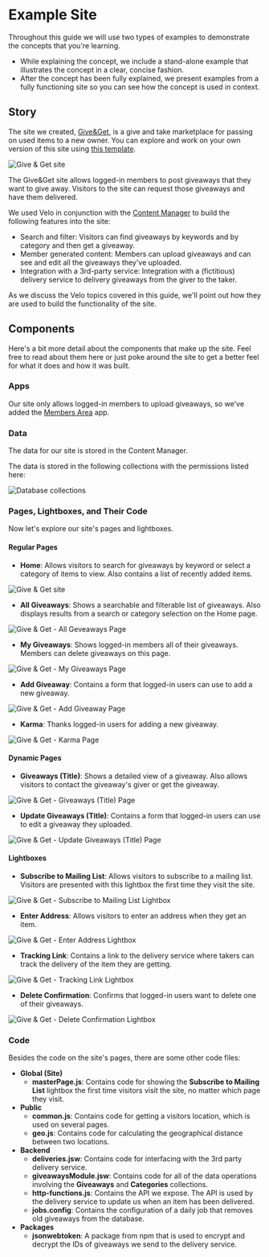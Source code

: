 # Example Site

Throughout this guide we will use two types of examples to demonstrate the concepts that you're learning. 

-   While explaining the concept, we include a stand-alone example that illustrates the concept in a clear, concise fashion. 
-   After the concept has been fully explained, we present examples from a fully functioning site so you can see how the concept is used in context.

## Story

The site we created, [Give&Get](https://www.wix.com/velo-dev/giveandget), is a give and take marketplace for passing on used items to a new owner. You can explore and work on your own version of this site using [this template](https://editor.wix.com/html/editor/web/renderer/new?siteId=bc57d791-a42d-4f8c-b74e-bd51b6dd0095&metaSiteId=398bcfa9-b93e-435a-95ea-9a0c15d56d36&autoDevMode=true). 

![Give & Get site](../media/give-and-get-story.gif)


The Give&Get site allows logged-in members to post giveaways that they want to give away. Visitors to the site can request those giveaways and have them delivered. 

We used Velo in conjunction with the [Content Manager](https://learn.wix.com/en/) to build the following features into the site:

-   Search and filter: Visitors can find giveaways by keywords and by category and then get a giveaway.
-   Member generated content: Members can upload giveaways and can see and edit all the giveaways they've uploaded.
-   Integration with a 3rd-party service: Integration with a (fictitious) delivery service to delivery giveaways from the giver to the taker.

As we discuss the Velo topics covered in this guide, we'll point out how they are used to build the functionality of the site.

## Components

Here's a bit more detail about the components that make up the site. Feel free to read about them here or just poke around the site to get a better feel for what it does and how it was built.

### Apps

Our site only allows logged-in members to upload giveaways, so we've added the [Members Area](https://support.wix.com/en/article/about-members-area) app.

### Data

The data for our site is stored in the Content Manager.

The data is stored in the following collections with the permissions listed here:

![Database collections](../media/give_and_get_collections.png)

### Pages, Lightboxes, and Their Code

Now let's explore our site's pages and lightboxes.

#### Regular Pages

-   **Home**: Allows visitors to search for giveaways by keyword or select a category of items to view. Also contains a list of recently added items. 

![Give & Get site](../media/give_and_get_home.gif)

-   **All Giveaways**: Shows a searchable and filterable list of giveaways. Also displays results from a search or category selection on the Home page.

![Give & Get - All Geveaways Page](../media/give_and_get_all_giveaways.png)

-   **My Giveaways**: Shows logged-in members all of their giveaways. Members can delete giveaways on this page.

![Give & Get - My Giveaways Page](../media/give_and_get_my_giveaways.png)

-   **Add Giveaway**: Contains a form that logged-in users can use to add a new giveaway. 

![Give & Get - Add Giveaway Page](../media/give_and_get_add_giveaway.png)

-   **Karma**: Thanks logged-in users for adding a new giveaway.

![Give & Get - Karma Page](../media/give_and_get_karma.png)

#### Dynamic Pages

-   **Giveaways (Title)**: Shows a detailed view of a giveaway. Also allows visitors to contact the giveaway's giver or get the giveaway.

![Give & Get - Giveaways (Title) Page](../media/give_and_get_giveaways_title.png)

-   **Update Giveaways (Title)**: Contains a form that logged-in users can use to edit a giveaway they uploaded.

![Give & Get - Update Giveaways (Title) Page](../media/give_and_get_update_giveaways_title.png)

#### Lightboxes

-   **Subscribe to Mailing List**: Allows visitors to subscribe to a mailing list. Visitors are presented with this lightbox the first time they visit the site.

![Give & Get - Subscribe to Mailing List Lightbox](../media/give_and_get_subscribe.png)

-   **Enter Address**: Allows visitors to enter an address when they get an item.

![Give & Get - Enter Address Lightbox](../media/give_and_get_address.png)

-   **Tracking Link**: Contains a link to the delivery service where takers can track the delivery of the item they are getting.

![Give & Get - Tracking Link Lightbox](../media/give_and_get_tracking.png)

-   **Delete Confirmation**: Confirms that logged-in users want to delete one of their giveaways.

![Give & Get - Delete Confirmation Lightbox](../media/give_and_get_delete_confirmation.png)

### Code

Besides the code on the site's pages, there are some other code files:

-   **Global (Site)**
    -   **masterPage.js**: Contains code for showing the **Subscribe to Mailing List** lightbox the first time visitors visit the site, no matter which page they visit.
-   **Public**
    -   **common.js**: Contains code for getting a visitors location, which is used on several pages.
    -   **geo.js**: Contains code for calculating the geographical distance between two locations.
-   **Backend**
    -   **deliveries.jsw**: Contains code for interfacing with the 3rd party delivery service.
    -   **giveawaysModule.jsw**: Contains code for all of the data operations involving the **Giveaways** and **Categories** collections.
    -   **http-functions.js**: Contains the API we expose. The API is used by the delivery service to update us when an item has been delivered.
    -   **jobs.config**: Contains the configuration of a daily job that removes old giveaways from the database.
-   **Packages**
    -   **jsonwebtoken**: A package from npm that is used to encrypt and decrypt the IDs of giveaways we send to the delivery service.